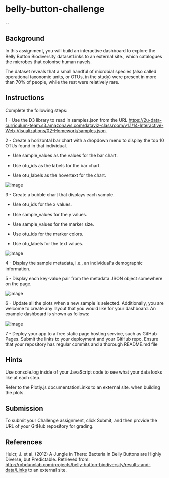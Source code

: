 # belly-button-challenge
--

Background
--
In this assignment, you will build an interactive dashboard to explore the Belly Button Biodiversity datasetLinks to an external site., which catalogues the microbes that colonise human navels.

The dataset reveals that a small handful of microbial species (also called operational taxonomic units, or OTUs, in the study) were present in more than 70% of people, while the rest were relatively rare.


Instructions
--
Complete the following steps:

1 - Use the D3 library to read in samples.json from the URL https://2u-data-curriculum-team.s3.amazonaws.com/dataviz-classroom/v1.1/14-Interactive-Web-Visualizations/02-Homework/samples.json.

2 - Create a horizontal bar chart with a dropdown menu to display the top 10 OTUs found in that individual.

 - Use sample_values as the values for the bar chart.

 - Use otu_ids as the labels for the bar chart.

 - Use otu_labels as the hovertext for the chart.


![image](https://github.com/YaredHaile/belly-button-challenge/assets/142150544/a213a0b8-2414-4958-b27e-fea0f13c85a5)



3 - Create a bubble chart that displays each sample.

 - Use otu_ids for the x values.

 - Use sample_values for the y values.

 - Use sample_values for the marker size.

 - Use otu_ids for the marker colors.

 - Use otu_labels for the text values.


![image](https://github.com/YaredHaile/belly-button-challenge/assets/142150544/1670cf01-ee48-4f38-9504-801349627fbf)


4 - Display the sample metadata, i.e., an individual's demographic information.

5 - Display each key-value pair from the metadata JSON object somewhere on the page.


![image](https://github.com/YaredHaile/belly-button-challenge/assets/142150544/c1eff635-4b5a-46f7-8d56-9ef7eed71eff)


6 - Update all the plots when a new sample is selected. Additionally, you are welcome to create any layout that you would like for your dashboard. An example dashboard is shown as follows:

![image](https://github.com/YaredHaile/belly-button-challenge/assets/142150544/90fce94f-65e6-44d8-a6f8-8bc2058f433c)


7 - Deploy your app to a free static page hosting service, such as GitHub Pages. Submit the links to your deployment and your GitHub repo. Ensure that your repository has regular commits and a thorough README.md file

Hints
--
Use console.log inside of your JavaScript code to see what your data looks like at each step.

Refer to the Plotly.js documentationLinks to an external site. when building the plots.

Submission
--
To submit your Challenge assignment, click Submit, and then provide the URL of your GitHub repository for grading.

References
--
Hulcr, J. et al. (2012) A Jungle in There: Bacteria in Belly Buttons are Highly Diverse, but Predictable. Retrieved from: http://robdunnlab.com/projects/belly-button-biodiversity/results-and-data/Links to an external site.





